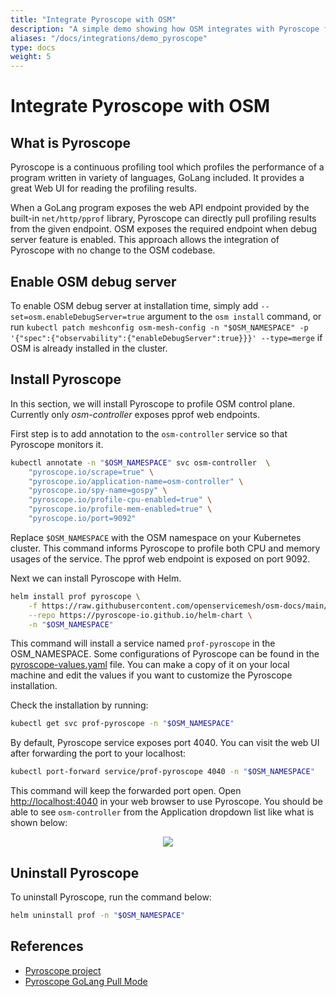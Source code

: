 ```yaml
---
title: "Integrate Pyroscope with OSM"
description: "A simple demo showing how OSM integrates with Pyroscope for continuous profiling"
aliases: "/docs/integrations/demo_pyroscope"
type: docs
weight: 5
---
```


# Integrate Pyroscope with OSM

## What is Pyroscope

Pyroscope is a continuous profiling tool which profiles the performance of a program written in variety of languages, GoLang included. It provides a great Web UI for reading the profiling results.

When a GoLang program exposes the web API endpoint provided by the built-in `net/http/pprof` library, Pyroscope can directly pull profiling results from the given endpoint. OSM exposes the required endpoint when debug server feature is enabled. This approach allows the integration of Pyroscope with no change to the OSM codebase.

## Enable OSM debug server

To enable OSM debug server at installation time, simply add `--set=osm.enableDebugServer=true` argument to the `osm install` command, or run `kubectl patch meshconfig osm-mesh-config -n "$OSM_NAMESPACE" -p '{"spec":{"observability":{"enableDebugServer":true}}}' --type=merge` if OSM is already installed in the cluster.

## Install Pyroscope

In this section, we will install Pyroscope to profile OSM control plane. Currently only *osm-controller* exposes pprof web endpoints.

First step is to add annotation to the `osm-controller` service so that Pyroscope monitors it.

```bash
kubectl annotate -n "$OSM_NAMESPACE" svc osm-controller  \
    "pyroscope.io/scrape=true" \
    "pyroscope.io/application-name=osm-controller" \
    "pyroscope.io/spy-name=gospy" \
    "pyroscope.io/profile-cpu-enabled=true" \
    "pyroscope.io/profile-mem-enabled=true" \
    "pyroscope.io/port=9092"
```

Replace `$OSM_NAMESPACE` with the OSM namespace on your Kubernetes cluster. This command informs Pyroscope to profile both CPU and memory usages of the service. The pprof web endpoint is exposed on port 9092.

Next we can install Pyroscope with Helm.

```bash
helm install prof pyroscope \
    -f https://raw.githubusercontent.com/openservicemesh/osm-docs/main/manifests/integrations/pyroscope-values.yaml \
    --repo https://pyroscope-io.github.io/helm-chart \
    -n "$OSM_NAMESPACE"
```

This command will install a service named `prof-pyroscope` in the OSM_NAMESPACE. Some configurations of Pyroscope can be found in the [pyroscope-values.yaml](https://raw.githubusercontent.com/openservicemesh/osm-docs/main/manifests/integrations/pyroscope-values.yaml) file. You can make a copy of it on your local machine and edit the values if you want to customize the Pyroscope installation.

Check the installation by running:

```bash
kubectl get svc prof-pyroscope -n "$OSM_NAMESPACE"
```

By default, Pyroscope service exposes port 4040. You can visit the web UI after forwarding the port to your localhost:

```bash
kubectl port-forward service/prof-pyroscope 4040 -n "$OSM_NAMESPACE"
```

This command will keep the forwarded port open. Open [http://localhost:4040](http://localhost:4040) in your web browser to use Pyroscope. You should be able to see `osm-controller` from the Application dropdown list like what is shown below:

<p align="center">
  <img src="/docs/images/pyroscope-install.png" />
</p>

## Uninstall Pyroscope

To uninstall Pyroscope, run the command below:

```bash
helm uninstall prof -n "$OSM_NAMESPACE"
```

## References

* <a href="https://pyroscope.io/">Pyroscope project</a>
* <a href="https://pyroscope.io/docs/golang-pull-mode/">Pyroscope GoLang Pull Mode</a>

